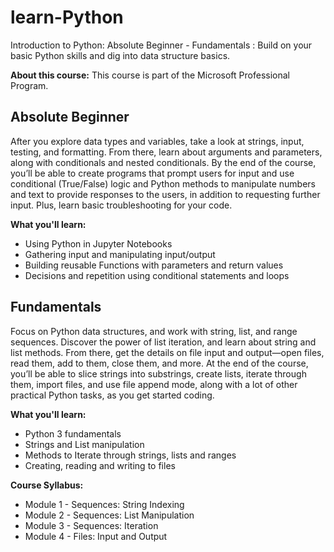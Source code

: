 # learn-Python

Introduction to Python: Absolute Beginner - Fundamentals : Build on your basic Python skills and dig into data structure basics.

**About this course:**
This course is part of the Microsoft Professional Program.

## Absolute Beginner

After you explore data types and variables, take a look at strings, input, testing, and formatting. From there, learn about arguments and parameters, along with conditionals and nested conditionals. By the end of the course, you’ll be able to create programs that prompt users for input and use conditional (True/False) logic and Python methods to manipulate numbers and text to provide responses to the users, in addition to requesting further input. Plus, learn basic troubleshooting for your code.

**What you'll learn:**

- Using Python in Jupyter Notebooks
- Gathering input and manipulating input/output
- Building reusable Functions with parameters and return values
- Decisions and repetition using conditional statements and loops


## Fundamentals

Focus on Python data structures, and work with string, list, and range sequences. Discover the power of list iteration, and learn about string and list methods. From there, get the details on file input and output—open files, read them, add to them, close them, and more. At the end of the course, you’ll be able to slice strings into substrings, create lists, iterate through them, import files, and use file append mode, along with a lot of other practical Python tasks, as you get started coding.

**What you'll learn:**

- Python 3 fundamentals
- Strings and List manipulation
- Methods to Iterate through strings, lists and ranges
- Creating, reading and writing to files

**Course Syllabus:**

- Module 1 - Sequences: String Indexing 
- Module 2 - Sequences: List Manipulation
- Module 3 - Sequences: Iteration
- Module 4 - Files: Input and Output

